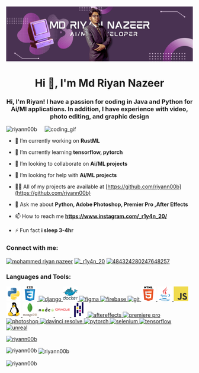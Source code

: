 ![logoo](https://github.com/riyann00b/riyann00b/blob/main/MD%20Riyan%20Nazeer.png)
<h1 align="center">Hi 👋, I'm Md Riyan Nazeer</h1>
<h3 align="center">Hi, I'm Riyan! I have a passion for coding in Java and Python for Ai/Ml applications. In addition, I have experience with video, photo editing, and graphic design</h3>
<img align="right" alt="coding_gif" width="400" src="https://media3.giphy.com/media/bGgsc5mWoryfgKBx1u/giphy.gif?cid=ecf05e47c4m955gou56lw9qplkllxejazrukk3g9ketpbfrr&ep=v1_gifs_search&rid=giphy.gif&ct=g">
<p align="left"> <img src="https://komarev.com/ghpvc/?username=riyann00b&label=Profile%20views&color=0e75b6&style=flat" alt="riyann00b" /> </p>

- 🔭 I’m currently working on **RustML**

- 🌱 I’m currently learning **tensorflow, pytorch**

- 👯 I’m looking to collaborate on **Ai/ML projects**

- 🤝 I’m looking for help with **Ai/ML projects**

- 👨‍💻 All of my projects are available at [https://github.com/riyann00b](https://github.com/riyann00b)

- 💬 Ask me about **Python, Adobe Photoshop, Premier Pro ,After Effects**

- 📫 How to reach me **https://www.instagram.com/_r1y4n_20/**

- ⚡ Fun fact **i sleep 3-4hr**

<h3 align="left">Connect with me:</h3>
<p align="left">
<a href="https://linkedin.com/in/mohammed riyan nazeer" target="blank"><img align="center" src="https://raw.githubusercontent.com/rahuldkjain/github-profile-readme-generator/master/src/images/icons/Social/linked-in-alt.svg" alt="mohammed riyan nazeer" height="30" width="40" /></a>
<a href="https://instagram.com/_r1y4n_20" target="blank"><img align="center" src="https://raw.githubusercontent.com/rahuldkjain/github-profile-readme-generator/master/src/images/icons/Social/instagram.svg" alt="_r1y4n_20" height="30" width="40" /></a>
<a href="https://discord.gg/484324280247648257" target="blank"><img align="center" src="https://raw.githubusercontent.com/rahuldkjain/github-profile-readme-generator/master/src/images/icons/Social/discord.svg" alt="484324280247648257" height="30" width="40" /></a></p>
<h3 align="left">Languages and Tools:</h3>
<img src="https://raw.githubusercontent.com/devicons/devicon/master/icons/python/python-original.svg" alt="python" width="40" height="40"/> </a> <a href="https://pytorch.org/" target="_blank" rel="noreferrer"> 
<img src="https://raw.githubusercontent.com/devicons/devicon/master/icons/css3/css3-original-wordmark.svg" alt="css3" width="40" height="40"/> </a> <a href="https://www.djangoproject.com/" target="_blank" rel="noreferrer"> 
<img src="https://cdn.worldvectorlogo.com/logos/django.svg" alt="django" width="40" height="40"/> </a> <a href="https://www.docker.com/" target="_blank" rel="noreferrer">
<img src="https://raw.githubusercontent.com/devicons/devicon/master/icons/docker/docker-original-wordmark.svg" alt="docker" width="40" height="40"/> </a> <a href="https://www.figma.com/" target="_blank" rel="noreferrer"> 
<img src="https://www.vectorlogo.zone/logos/figma/figma-icon.svg" alt="figma" width="40" height="40"/> </a> <a href="https://firebase.google.com/" target="_blank" rel="noreferrer"> 
<img src="https://www.vectorlogo.zone/logos/firebase/firebase-icon.svg" alt="firebase" width="40" height="40"/> </a> <a href="https://git-scm.com/" target="_blank" rel="noreferrer"> 
<img src="https://www.vectorlogo.zone/logos/git-scm/git-scm-icon.svg" alt="git" width="40" height="40"/> </a> <a href="https://www.w3.org/html/" target="_blank" rel="noreferrer"> 
<img src="https://raw.githubusercontent.com/devicons/devicon/master/icons/html5/html5-original-wordmark.svg" alt="html5" width="40" height="40"/> </a> <a href="https://www.java.com" target="_blank" rel="noreferrer"> 
<img src="https://raw.githubusercontent.com/devicons/devicon/master/icons/java/java-original.svg" alt="java" width="40" height="40"/> </a> <a href="https://developer.mozilla.org/en-US/docs/Web/JavaScript" target="_blank" rel="noreferrer"> 
<img src="https://raw.githubusercontent.com/devicons/devicon/master/icons/javascript/javascript-original.svg" alt="javascript" width="40" height="40"/> </a> <a href="https://www.linux.org/" target="_blank" rel="noreferrer"> 
<img src="https://raw.githubusercontent.com/devicons/devicon/master/icons/linux/linux-original.svg" alt="linux" width="40" height="40"/> </a> <a href="https://www.mongodb.com/" target="_blank" rel="noreferrer"> 
<img src="https://raw.githubusercontent.com/devicons/devicon/master/icons/mongodb/mongodb-original-wordmark.svg" alt="mongodb" width="40" height="40"/> </a> <a href="https://nodejs.org" target="_blank" rel="noreferrer"> 
<img src="https://raw.githubusercontent.com/devicons/devicon/master/icons/nodejs/nodejs-original-wordmark.svg" alt="nodejs" width="40" height="40"/> </a> <a href="https://www.oracle.com/" target="_blank" rel="noreferrer"> 
<img src="https://raw.githubusercontent.com/devicons/devicon/master/icons/oracle/oracle-original.svg" alt="oracle" width="40" height="40"/> </a> <a href="https://pandas.pydata.org/" target="_blank" rel="noreferrer"> <img src="https://raw.githubusercontent.com/devicons/devicon/2ae2a900d2f041da66e950e4d48052658d850630/icons/pandas/pandas-original.svg" alt="pandas" width="40" height="40"/> </a> <a href="https://www.photoshop.com/en" target="_blank" rel="noreferrer"> <img src="https://upload.wikimedia.org/wikipedia/commons/thumb/c/cb/Adobe_After_Effects_CC_icon.svg/512px-Adobe_After_Effects_CC_icon.svg.png" alt="aftereffects" width="40" height="40"/> </a> <a href="https://www.adobe.com/in/products/aftereffects.html" target="_blank" rel="noreferrer"> <img src="https://upload.wikimedia.org/wikipedia/commons/thumb/4/40/Adobe_Premiere_Pro_CC_icon.svg/2101px-Adobe_Premiere_Pro_CC_icon.svg.png" alt="premiere pro" width="40" height="40"/> </a> <a href="https://www.adobe.com/in/products/premiere pro.html" target="_blank" rel="noreferrer"> 
<img src="https://upload.wikimedia.org/wikipedia/commons/thumb/a/af/Adobe_Photoshop_CC_icon.svg/2101px-Adobe_Photoshop_CC_icon.svg.png" alt="photoshop" width="40" height="40"/> </a> <a href="https://www.python.org" target="_blank" rel="noreferrer"> 
<img src="https://upload.wikimedia.org/wikipedia/commons/4/4d/DaVinci_Resolve_Studio.png" alt="davinci resolve" width="40" height="40"/> </a> <a href="https://www.blackmagicdesign.com/in/products/davinciresolve" target="_blank" rel="noreferrer"> 
<img src="https://www.vectorlogo.zone/logos/pytorch/pytorch-icon.svg" alt="pytorch" width="40" height="40"/> </a> <a href="https://www.selenium.dev" target="_blank" rel="noreferrer"> 
<img src="https://raw.githubusercontent.com/detain/svg-logos/780f25886640cef088af994181646db2f6b1a3f8/svg/selenium-logo.svg" alt="selenium" width="40" height="40"/> </a> <a href="https://www.tensorflow.org" target="_blank" rel="noreferrer"> 
<img src="https://www.vectorlogo.zone/logos/tensorflow/tensorflow-icon.svg" alt="tensorflow" width="40" height="40"/> </a> <a href="https://unrealengine.com/" target="_blank" rel="noreferrer"> 
<img src="https://raw.githubusercontent.com/kenangundogan/fontisto/036b7eca71aab1bef8e6a0518f7329f13ed62f6b/icons/svg/brand/unreal-engine.svg" alt="unreal" width="40" height="40"/> </a> </p>

<p align="left"> <a href="https://github.com/ryo-ma/github-profile-trophy"><img src="https://github-profile-trophy.vercel.app/?username=riyann00b" alt="riyann00b" /></a> </p>

<p><img align="left" src="https://github-readme-stats.vercel.app/api/top-langs?username=riyann00b&show_icons=true&locale=en&layout=compact" alt="riyann00b" /></p>



<p>&nbsp;<img align="center" src="https://github-readme-stats.vercel.app/api?username=riyann00b&show_icons=true&locale=en" alt="riyann00b" /></p>

<p><img align="center" src="https://github-readme-streak-stats.herokuapp.com/?user=riyann00b&" alt="riyann00b" /></p>

